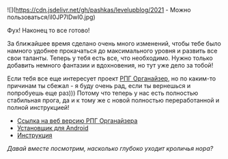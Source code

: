 <!--
Title: РПГ Органайзер - можно пользоваться!
PostId: 7144100478378032664
Published: true
-->

![](https://cdn.jsdelivr.net/gh/pashkas/levelupblog/2021 - Можно пользоваться/iI0JP7lDwI0.jpg)

Фух! Наконец то все готово!

За ближайшее время сделано очень много изменений, чтобы тебе было намного удобнее прокачаться до максимального уровня и развить все свои таланты. Теперь у тебя есть все, что необходимо. Нужно только добавить немного фантазии и вдохновения, но тут уже дело за тобой!

Если тебя все еще интересует проект [РПГ Органайзер](http://nerdistway.blogspot.com/2013/07/mylife-rpg-organizer.html), но по каким-то причинам ты сбежал - я буду очень рад, если ты вернешься и попробуешь еще раз))) Потому что теперь у нас есть полностью стабильная прога, да и к тому же с новой полностью переработанной и полной инструкцией!

- [Ссылка на веб версию РПГ Органайзера](https://rpgorganizer-72d0b.firebaseapp.com/#/main)
- [Установщик для Android](https://drive.google.com/file/d/1BUyBA1qvrd_jLdfq0jZMGbRtEn7iYFnU/view?usp=sharing)
- [Инструкция](https://pashkas.github.io/rpgorganizertutorial.github.io/)

*Давай вместе посмотрим, насколько глубоко уходит кроличья нора?*